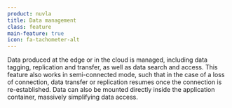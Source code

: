 ```yaml
---
product: nuvla
title: Data management
class: feature
main-feature: true
icon: fa-tachometer-alt
---
```


Data produced at the edge or in the cloud is managed, including data tagging, replication and transfer, as well as data search and access. This feature also works in semi-connected mode, such that in the case of a loss of connection, data transfer or replication resumes once the connection is re-established. Data can also be mounted directly inside the application container, massively simplifying data access.
